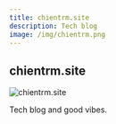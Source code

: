 ```yaml
---
title: chientrm.site
description: Tech blog
image: /img/chientrm.png
---
```


## chientrm.site

![chientrm.site](/img/chientrm.png)

Tech blog and good vibes.
